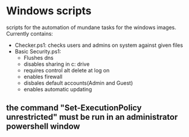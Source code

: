 # Windows scripts

scripts for the automation of mundane tasks for the windows images.
Currently contains:
* Checker.ps1: checks users and admins on system against given files
* Basic Security.ps1: 
  - Flushes dns
  - disables sharing in c: drive
  - requires control alt delete at log on
  - enables firewall
  - disbales default accounts(Admin and Guest) 
  - enables automatic updating
## the command "Set-ExecutionPolicy unrestricted" must be run in an administrator powershell window 
